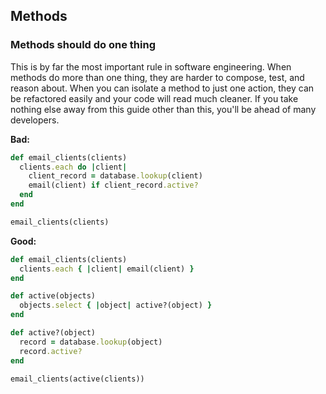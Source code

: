 ## Methods

### Methods should do one thing  

This is by far the most important rule in software engineering. When methods
do more than one thing, they are harder to compose, test, and reason about.
When you can isolate a method to just one action, they can be refactored
easily and your code will read much cleaner. If you take nothing else away from
this guide other than this, you'll be ahead of many developers.

**Bad:**

```ruby
def email_clients(clients)
  clients.each do |client|
    client_record = database.lookup(client)
    email(client) if client_record.active?
  end
end

email_clients(clients)
```

**Good:**

```ruby
def email_clients(clients)
  clients.each { |client| email(client) }
end

def active(objects)
  objects.select { |object| active?(object) }
end

def active?(object)
  record = database.lookup(object)
  record.active?
end

email_clients(active(clients))
```